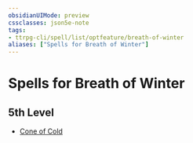 ```yaml
---
obsidianUIMode: preview
cssclasses: json5e-note
tags:
- ttrpg-cli/spell/list/optfeature/breath-of-winter
aliases: ["Spells for Breath of Winter"]
---
```

# Spells for Breath of Winter

## 5th Level

- [Cone of Cold](cone-of-cold "PHB")